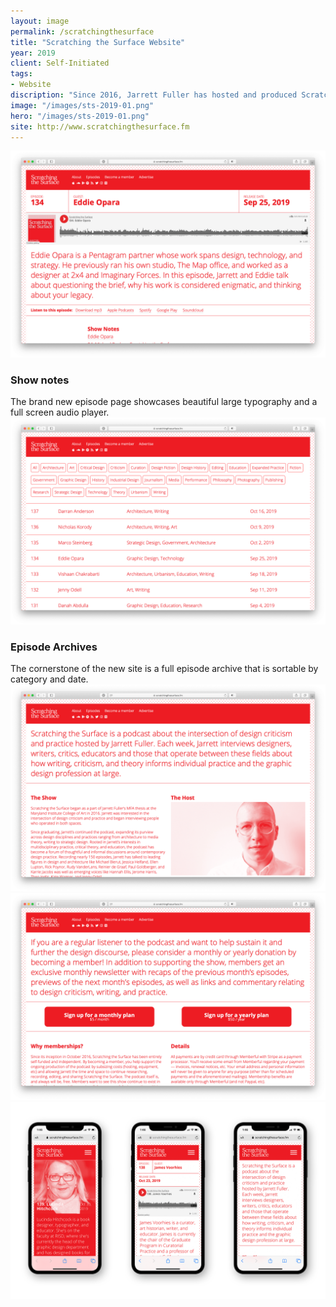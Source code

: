 ```yaml
---
layout: image
permalink: /scratchingthesurface
title: "Scratching the Surface Website"
year: 2019
client: Self-Initiated
tags:
- Website
discription: "Since 2016, Jarrett Fuller has hosted and produced Scratching the Surface, a weekly podcast about design criticism and practice. In October 2019, to celebrate the show's third anniversary, we launched a full redesign of the podcast's website, optimizing for the large archive of episodes while setting up additional initiatives that may come in the future."
image: "/images/sts-2019-01.png"
hero: "/images/sts-2019-01.png"
site: http://www.scratchingthesurface.fm
---
```


<img src="/images/sts-2019-03.png">
<div class="right"><h3>Show notes</h3>The brand new episode page showcases beautiful large typography and a full screen audio player.</div>
<section class="clear"></section>
<img src="/images/sts-2019-05.png">
<div class="right"><h3>Episode Archives</h3>The cornerstone of the new site is a full episode archive that is sortable by category and date.</div>
<section class="clear"></section>
<div class="left"><img src="/images/sts-2019-02.png"></div>
<div class="right"><img src="/images/sts-2019-04.png"></div>

<img src="/images/sts-2019-06.png">



